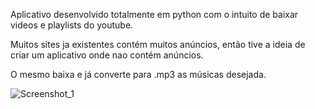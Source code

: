 Aplicativo desenvolvido totalmente em python com o intuito de baixar videos e playlists do youtube.

Muitos sites ja existentes contém muitos anúncios, então tive a ideia de criar um aplicativo onde nao contém anúncios.

O mesmo baixa e já converte para .mp3 as músicas desejada.

![Screenshot_1](https://user-images.githubusercontent.com/96784797/183498887-9a9506ea-4881-4192-a9e0-24ff3499db51.png)
